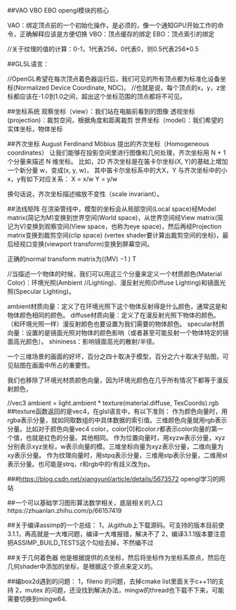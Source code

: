 ##VAO VBO EBO opengl模块的核心

VAO：绑定顶点前的一个初始化操作，是必须的，像一个通知GPU开始工作的命令，正确解释应该是方便切换
VBO：顶点缓存的绑定
EBO：顶点索引的绑定

//关于纹理的值的计算：0-1，1代表256，0代表0，则0.5代表256*0.5

##GLSL语言：

//OpenGL希望在每次顶点着色器运行后，我们可见的所有顶点都为标准化设备坐标(Normalized Device Coordinate, NDC)。
//也就是说，每个顶点的x，y，z坐标都应该在-1.0到1.0之间，超出这个坐标范围的顶点都将不可见。

##坐标系统
观察坐标（view）：我们站在电脑前看到的图像
透视坐标(projection)：裁剪空间，根据角度和距离裁剪
世界坐标（model）：我们希望的实体坐标，物体坐标

##齐次坐标
August Ferdinand Möbius 提出的齐次坐标（Homogeneous coordinates）
让我们能够在投影空间里进行图像和几何处理，齐次坐标用 N + 1个分量来描述 N 维坐标。
比如，2D 齐次坐标是在笛卡尔坐标(X, Y)的基础上增加一个新分量 w，变成(x, y, w)，
其中笛卡尔坐标系中的大X，Y 与齐次坐标中的小x，y有如下对应关系：
X = x/w
Y = y/w 

换句话说，齐次坐标描述缩放不变性（scale invariant）。

##法线矩阵
在渲染管线中，模型的坐标会从局部空间(Local space)经Model matrix(简记为M)变换到世界空间(World space)，从世界空间经View matrix(简记为V)变换到观察空间(View space，也称为eye space)，然后再经Projection matrix变换到裁剪空间(clip space) (vertex shader要计算出裁剪空间的坐标)，最后经视口变换(viewport transform)变换到屏幕空间。

正确的normal transform matrix为((MV) −1 ) T  

//当描述一个物体的时候，我们可以用这三个分量来定义一个材质颜色(Material Color)：环境光照(Ambient //Lighting)、漫反射光照(Diffuse Lighting)和镜面光照(Specular Lighting)。

ambient材质向量：定义了在环境光照下这个物体反射得是什么颜色，通常这是和物体颜色相同的颜色。
diffuse材质向量：定义了在漫反射光照下物体的颜色。（和环境光照一样）漫反射颜色也要设置为我们需要的物体颜色。
specular材质向量：设置的是镜面光照对物体的颜色影响（或者甚至可能反射一个物体特定的镜面高光颜色）。
shininess：影响镜面高光的散射/半径。

一个三维场景的画面的好坏，百分之四十取决于模型，百分之六十取决于贴图，可见贴图在画面中所占的重要性。

我们也移除了环境光材质颜色向量，因为环境光颜色在几乎所有情况下都等于漫反射颜色，

//vec3 ambient = light.ambient * texture(material.diffuse, TexCoords).rgb
##texture函数返回的是vec4，在glsl语言中，有以下准则：
作为颜色向量时，用rgba表示分量，就如同取数组的中具体数据的索引值。三维颜色向量就用rgb表示分量。比如对于颜色向量vec4 color，color[0]和color.r都表示color向量的第一个值，也就是红色的分量。其他相同。
作为位置向量时，用xyzw表示分量，xyz分别表示xyz坐标，w表示向量的模。三维坐标向量为xyz表示分量，二维向量为xy表示分量。
作为纹理向量时，用stpq表示分量，三维用stp表示分量，二维用st表示分量。也可能是strq，r和rgb中的r有歧义改为p。

###https://blog.csdn.net/xiangyunl/article/details/5673572 opengl学习的网站

##一个可以基础学习图形算法数学相关，底层相关的入口https://zhuanlan.zhihu.com/p/66157419

##关于编译assimp的一个总结：
1，从github上下载源码。可支持的版本目前使3.1.1，再高就是一大堆问题，编译一大堆报错，解决不了
2，编译3.1.1版本要注意把ASSIMP_BUILD_TESTS这个勾给去掉，不然编不过

##关于几何着色器
他是根据提供的点坐标，然后将坐标作为坐标系原点，然后在几何shader中添加的坐标，是根据这个原点来定义的。


##编box2d遇到的问题：
1，fileno 的问题，去掉cmake list里面关于c++11的支持
2，mutex 的问题，还没找到解决办法，mingw的thread也下载不下来，可能需要切换到mingw64.
